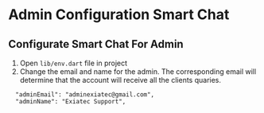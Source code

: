 # Admin Configuration Smart Chat

## Configurate Smart Chat For Admin

1. Open `lib/env.dart` file in project
2. Change the email and name for the admin. The corresponding email will determine that the account will receive all the clients quaries.

```flutter
  "adminEmail": "adminexiatec@gmail.com",
  "adminName": "Exiatec Support",
```
